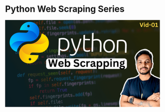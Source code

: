 # Python Web Scraping Series

[![Watch Here](https://github.com/najirh/Python-Web-Scrapping-Series/blob/main/YT%20-12%20(1).png)](https://www.youtube.com/playlist?list=YOUR_PLAYLIST_ID)
